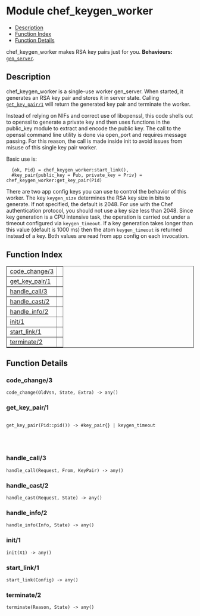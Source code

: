

# Module chef_keygen_worker #
* [Description](#description)
* [Function Index](#index)
* [Function Details](#functions)


chef_keygen_worker makes RSA key pairs just for you.
__Behaviours:__ [`gen_server`](gen_server.md).
<a name="description"></a>

## Description ##



chef_keygen_worker is a single-use worker gen_server. When started, it generates an RSA
key pair and stores it in server state. Calling [`get_key_pair/1`](#get_key_pair-1) will return the
generated key pair and terminate the worker.



Instead of relying on NIFs and correct use of libopenssl, this code shells out to openssl
to generate a private key and then uses functions in the public_key module to extract and
encode the public key. The call to the openssl command line utility is done via open_port
and requires message passing. For this reason, the call is made inside init to avoid
issues from misuse of this single key pair worker.


Basic use is:

```
  {ok, Pid} = chef_keygen_worker:start_link(),
  #key_pair{public_key = Pub, private_key = Priv} = chef_keygen_worker:get_key_pair(Pid)
```


There are two app config keys you can use to control the behavior of this worker. The key
`keygen_size` determines the RSA key size in bits to generate. If not specified, the
default is 2048. For use with the Chef authentication protocol, you should not use a key
size less than 2048. Since key generation is a CPU intensive task, the operation is
carried out under a timeout configured via `keygen_timeout`. If a key generation takes
longer than this value (default is 1000 ms) then the atom `keygen_timeout` is returned
instead of a key. Both values are read from app config on each invocation.
<a name="index"></a>

## Function Index ##


<table width="100%" border="1" cellspacing="0" cellpadding="2" summary="function index"><tr><td valign="top"><a href="#code_change-3">code_change/3</a></td><td></td></tr><tr><td valign="top"><a href="#get_key_pair-1">get_key_pair/1</a></td><td></td></tr><tr><td valign="top"><a href="#handle_call-3">handle_call/3</a></td><td></td></tr><tr><td valign="top"><a href="#handle_cast-2">handle_cast/2</a></td><td></td></tr><tr><td valign="top"><a href="#handle_info-2">handle_info/2</a></td><td></td></tr><tr><td valign="top"><a href="#init-1">init/1</a></td><td></td></tr><tr><td valign="top"><a href="#start_link-1">start_link/1</a></td><td></td></tr><tr><td valign="top"><a href="#terminate-2">terminate/2</a></td><td></td></tr></table>


<a name="functions"></a>

## Function Details ##

<a name="code_change-3"></a>

### code_change/3 ###

`code_change(OldVsn, State, Extra) -> any()`


<a name="get_key_pair-1"></a>

### get_key_pair/1 ###


<pre><code>
get_key_pair(Pid::pid()) -&gt; #key_pair{} | keygen_timeout
</code></pre>

<br></br>



<a name="handle_call-3"></a>

### handle_call/3 ###

`handle_call(Request, From, KeyPair) -> any()`


<a name="handle_cast-2"></a>

### handle_cast/2 ###

`handle_cast(Request, State) -> any()`


<a name="handle_info-2"></a>

### handle_info/2 ###

`handle_info(Info, State) -> any()`


<a name="init-1"></a>

### init/1 ###

`init(X1) -> any()`


<a name="start_link-1"></a>

### start_link/1 ###

`start_link(Config) -> any()`


<a name="terminate-2"></a>

### terminate/2 ###

`terminate(Reason, State) -> any()`


